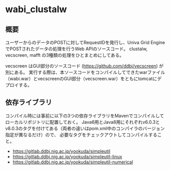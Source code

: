 # wabi_clustalw
## 概要
ユーザーからのデータのPOSTに対してRequestIDを発行し、Univa Grid EngineでPOSTされたデータの処理を行うWeb APIのソースコード。
clustalw, vecscreen, mafft の3種類の処理をひとまとめにしてある。

vecscreen はGUI部分のソースコード (https://github.com/ddbj/vecscreen) が別にある。
実行する際は、本ソースコードをコンパイルしてできたwarファイル（wabi.war）とvecscreenのGUI部分（vecscreen.war）をともにtomcatにデプロイする。

## 依存ライブラリ
コンパイル時には事前に以下の3つの依存ライブラリをMavenでコンパイルしてローカルリポジトリに配置しておく。
Java6用とJava8用にそれぞれv6.0.3とv8.0.3のタグを付けてある（両者の違いはpom.xml中のコンパイラのバージョン指定が異なるだけ）ので、
必要なタグをチェックアウトしてコンパイルすること。

* https://gitlab.ddbj.nig.ac.jp/yookuda/simpleutil
* https://gitlab.ddbj.nig.ac.jp/yookuda/simpleutil-linux
* https://gitlab.ddbj.nig.ac.jp/yookuda/simpleutil-numerical
